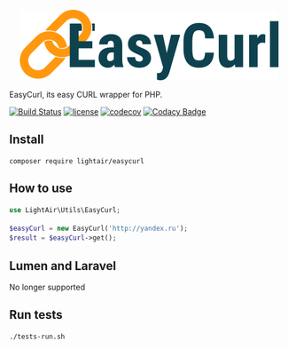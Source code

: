 <p align="center">
    <img src="https://raw.githubusercontent.com/LightAir/EasyCurl/master/art/ec.png" alt="EasyCurl"/>
</p>

EasyCurl, its easy CURL wrapper for PHP.

[![Build Status](https://travis-ci.com/LightAir/EasyCurl.svg?branch=master)](https://travis-ci.com/LightAir/EasyCurl)
[![license](https://img.shields.io/github/license/mashape/apistatus.svg)](https://github.com/LightAir/EasyCurl)
[![codecov](https://codecov.io/gh/LightAir/EasyCurl/branch/master/graph/badge.svg)](https://codecov.io/gh/LightAir/EasyCurl)
[![Codacy Badge](https://app.codacy.com/project/badge/Grade/9945beb63c244e3baddb80b893601805)](https://www.codacy.com/gh/LightAir/EasyCurl/dashboard?utm_source=github.com&amp;utm_medium=referral&amp;utm_content=LightAir/EasyCurl&amp;utm_campaign=Badge_Grade)

## Install
```shell
composer require lightair/easycurl
```

## How to use
```php
use LightAir\Utils\EasyCurl;

$easyCurl = new EasyCurl('http://yandex.ru');
$result = $easyCurl->get();
```

## Lumen and Laravel
No longer supported

## Run tests
```shell
./tests-run.sh
```
